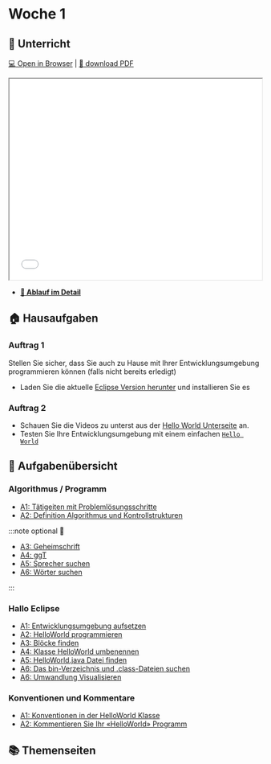 # Woche 1

<div class="grid"><div>

## :school: Unterricht

[:computer: Open in Browser](pathname:///slides/woche-01) |
[:floppy_disk: download PDF](pathname:///slides/woche-01.pdf)

<iframe src="/bbzbl-modul-319/slides/woche-01" width="100%" height="400px"></iframe>

- **[:compass: Ablauf im Detail](pathname:///woche-01)**

</div><div>

## :house: Hausaufgaben

### Auftrag 1

Stellen Sie sicher, dass Sie auch zu Hause mit Ihrer Entwicklungsumgebung
programmieren können (falls nicht bereits erledigt)

- Laden Sie die aktuelle [Eclipse Version herunter](https://www.eclipseide.org/)
  und installieren Sie es

### Auftrag 2

- Schauen Sie die Videos zu unterst aus der
  [Hello World Unterseite](../1b-hello-world/index.md) an.
- Testen Sie Ihre Entwicklungsumgebung mit einem einfachen
  [`Hello World`](../1b-hello-world/aufgabe2-helloworld.md)

</div></div>

## :pencil: Aufgabenübersicht

<div class="grid"><div>

### Algorithmus / Programm

- [A1: Tätigeiten mit Problemlösungsschritte](./1a-grundlagen-algorithmus/index.md#-a1-welche-tätigkeiten-mit-problemlösungsschritten-sind-ihnen-bekannt) 
- [A2: Definition Algorithmus und Kontrollstrukturen](./1a-grundlagen-algorithmus/index.md#-a2-definition-algorithmus-und-kontrollstrukturen)

:::note optional 🦸

- [A3: Geheimschrift](./1a-grundlagen-algorithmus/index.md#-a3-geheimschrift)
- [A4: ggT](./1a-grundlagen-algorithmus/index.md#-a4-grösster-gemeinsamer-teiler-ggt)
- [A5: Sprecher suchen](./1a-grundlagen-algorithmus/index.md#-a5-sprecher-suchen)
- [A6: Wörter suchen](./1a-grundlagen-algorithmus/index.md#-a6-wörter-suchen)

:::

</div><div>

### Hallo Eclipse

- [A1: Entwicklungsumgebung aufsetzen](./1b-hello-world/aufgabe1-entwicklungsumgebung.md)
- [A2: HelloWorld programmieren](./1b-hello-world/aufgabe2-helloworld.md)
- [A3: Blöcke finden](./1b-hello-world/aufgabe4-klammern-bloecke.md#-aufgabe-1-blöcke-finden)
- [A4: Klasse HelloWorld umbenennen](./1b-hello-world/aufgabe4-klammern-bloecke.md#-aufgabe-2-klasse-umbenennen)
- [A5: HelloWorld.java Datei finden](./1b-hello-world/aufgabe4-klammern-bloecke.md#-aufgabe-3-helloworldjava-datei-finden)
- [A6: Das bin-Verzeichnis und .class-Dateien suchen](./1b-hello-world/aufgabe5-compiler.md#-aufgabe-1-das-bin-verzeichnis-und-class-dateien-suchen)
- [A6: Umwandlung Visualisieren](./1b-hello-world/aufgabe5-compiler.md#-aufgabe-2-umwandlung-visualisieren)

</div><div>

### Konventionen und Kommentare

- [A1: Konventionen in der HelloWorld Klasse](./aufgabe5-konventionen.md#-a1-konventionen-in-der-hellowolrd-klasse)
- [A2: Kommentieren Sie Ihr «HelloWorld» Programm](./aufgabe5-konventionen.md#-a2-kommentieren-sie-ihr-helloworld-programm)

</div></div>

## :books: Themenseiten

<DocCardList />

